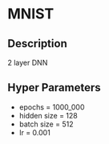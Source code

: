 # MNIST

## Description
2 layer DNN

## Hyper Parameters
- epochs = 1000_000
- hidden size = 128
- batch size = 512
- lr = 0.001
